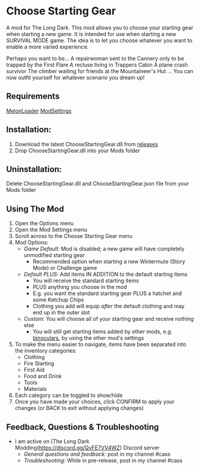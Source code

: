 # Choose Starting Gear
A mod for The Long Dark. 
This mod allows you to choose your starting gear when starting a new game. 
It is intended for use when starting a new SURVIVAL MODE game.
The idea is to let you choose whatever you want to enable a more varied experience. 

Perhaps you want to be...
A repairwoman sent to the Cannery only to be trapped by the First Flare 
A recluse living in Trappers Cabin 
A plane crash survivor 
The climber waiting for friends at the Mountaineer's Hut 
... You can now outfit yourself for whatever scenario you dream up!

## Requirements
[MelonLoader](https://github.com/HerpDerpinstine/MelonLoader/releases/latest/download/MelonLoader.Installer.exe)
[ModSettings](https://github.com/zeobviouslyfakeacc/ModSettings/releases)

## Installation:
1. Download the latest ChooseStartingGear.dll from [releases](https://github.com/GruffCassquatch/ChooseStartingGear/releases)
2. Drop ChooseStartingGear.dll into your Mods folder

## Uninstallation:
Delete ChooseStartingGear.dll and ChooseStartingGear.json file from your Mods folder

## Using The Mod
1. Open the Options menu
2. Open the Mod Settings menu
3. Scroll across to the Choose Starting Gear menu
4. Mod Options:
	* *Game Default:* Mod is disabled; a new game will have completely unmodified starting gear
		* Recommended option when starting a new Wintermute (Story Mode) or Challenge game
	* *Default PLUS:* Add items IN ADDITION to the default starting items
		* You will receive the standard starting items
		* PLUS anything you choose in the mod
		* E.g. you want the standard starting gear PLUS a hatchet and some Ketchup Chips
		* Clothing you add will equip *after* the default clothing and may end up in the outer slot
	* *Custom:* You will choose all of your starting gear and receive nothing else
		* You will still get starting items added by other mods, e.g. [binoculars](https://github.com/ds5678/Binoculars), by using the other mod's settings 
5. To make the menu easier to navigate, items have been separated into the inventory categories:
	* Clothing
	* Fire Starting
	* First Aid
	* Food and Drink
	* Tools
	* Materials
6. Each category can be toggled to show/hide
7. Once you have made your choices, click CONFIRM to apply your changes (or BACK to exit without applying changes)

## Feedback, Questions & Troubleshooting
* I am active on [The Long Dark Modding(https://discord.gg/QvFE7VV4WZ) Discord server
	* *General questions and feedback:* post in my channel #cass
	* *Troubleshooting:* While in pre-release, post in my channel #cass
